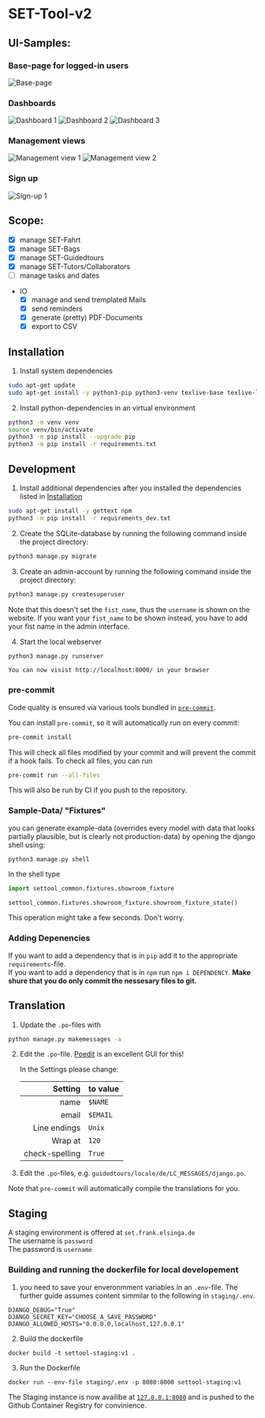 # SET-Tool-v2

## UI-Samples:

### Base-page for logged-in users

![Base-page](https://user-images.githubusercontent.com/26258709/113455027-e2770700-9409-11eb-8627-e6e0979bffe4.gif)

### Dashboards

![Dashboard 1](https://user-images.githubusercontent.com/26258709/113454429-8069d200-9408-11eb-88fa-9e83151ef449.png)
![Dashboard 2](https://user-images.githubusercontent.com/26258709/113454431-819aff00-9408-11eb-8b0b-04841c629323.png)
![Dashboard 3](https://user-images.githubusercontent.com/26258709/113454434-82339580-9408-11eb-9205-55e0f53335e4.png)

### Management views

![Management view 1](https://user-images.githubusercontent.com/26258709/113455288-895ba300-940a-11eb-9a48-4c613eda2276.png)
![Management view 2](https://user-images.githubusercontent.com/26258709/113455290-89f43980-940a-11eb-8f1a-4bcd8f6ba2be.png)

### Sign up

![Sign-up 1](https://user-images.githubusercontent.com/26258709/113455502-13a40700-940b-11eb-8e31-ba6eab56cba4.png)

## Scope:

-   [x] manage SET-Fahrt
-   [x] manage SET-Bags
-   [x] manage SET-Guidedtours
-   [x] manage SET-Tutors/Collaborators
-   [ ] manage tasks and dates
-   IO
    -   [x] manage and send tremplated Mails
    -   [x] send reminders
    -   [x] generate (pretty) PDF-Documents
    -   [x] export to CSV

## Installation

1. Install system dependencies

```bash
sudo apt-get update
sudo apt-get install -y python3-pip python3-venv texlive-base texlive-lang-german texlive-fonts-recommended texlive-latex-extra latexmk
```

2. Install python-dependencies in an virtual environment

```bash
python3 -m venv venv
source venv/bin/activate
python3 -m pip install --upgrade pip
python3 -m pip install -r requirements.txt
```

## Development

1. Install additional dependencies after you installed the dependencies listed in [Installation](#installation)

```bash
sudo apt-get install -y gettext npm
python3 -m pip install -r requirements_dev.txt
```

2. Create the SQLite-database by running the following command inside the project directory:

```bash
python3 manage.py migrate
```

3. Create an admin-account by running the following command inside the project directory:

```bash
python3 manage.py createsuperuser
```

Note that this doesn't set the `fist_name`, thus the `username` is shown on the website. If you want your `fist_name` to
be shown instead, you have to add your fist name in the admin interface.

4. Start the local webserver

```bash
python3 manage.py runserver
```

    You can now visist http://localhost:8000/ in your browser

### pre-commit

Code quality is ensured via various tools bundled in [`pre-commit`](https://github.com/pre-commit/pre-commit/).

You can install `pre-commit`, so it will automatically run on every commit:

```bash
pre-commit install
```

This will check all files modified by your commit and will prevent the commit if a hook fails. To check all files, you
can run

```bash
pre-commit run --all-files
```

This will also be run by CI if you push to the repository.

### Sample-Data/ "Fixtures"

you can generate example-data (overrides every model with data that looks partially plausible, but is clearly not
production-data)
by opening the django shell using:

```shell
python3 manage.py shell
```

In the shell type

```python
import settool_common.fixtures.showroom_fixture

settool_common.fixtures.showroom_fixture.showroom_fixture_state()
```

This operation might take a few seconds. Don't worry.

### Adding Depenencies

If you want to add a dependency that is in `pip` add it to the appropriate `requirements`-file.  
If you want to add a dependency that is in `npm` run `npm i DEPENDENCY`. **Make shure that you do only commit the
nessesary files to git.**

## Translation

1. Update the `.po`-files with

```bash
python manage.py makemessages -a
```

2. Edit the `.po`-file. [Poedit](https://poedit.net) is an excellent GUI for this!

    In the Settings please change:

    |        Setting | to value |
    | -------------: | -------- |
    |           name | `$NAME`  |
    |          email | `$EMAIL` |
    |   Line endings | `Unix`   |
    |        Wrap at | `120`    |
    | check-spelling | `True`   |

3. Edit the `.po`-files, e.g. `guidedtours/locale/de/LC_MESSAGES/django.po`.

Note that `pre-commit` will automatically compile the translations for you.

## Staging

A staging environment is offered at `set.frank.elsinga.de`  
The username is `password`  
The password is `username`

### Building and running the dockerfile for local developement

1. you need to save your enveronmment variables in an `.env`-file.
   The further guide assumes content simmilar to the following in `staging/.env`.

```
DJANGO_DEBUG="True"
DJANGO_SECRET_KEY="CHOOSE_A_SAVE_PASSWORD"
DJANGO_ALLOWED_HOSTS="0.0.0.0,localhost,127.0.0.1"
```

2. Build the dockerfile

```
docker build -t settool-staging:v1 .
```

3. Run the Dockerfile

```
docker run --env-file staging/.env -p 8080:8000 settool-staging:v1
```

The Staging instance is now availibe at [`127.0.0.1:8080`](http://127.0.0.1:8080/) and is pushed to the Github Container Registry for convinience.
